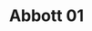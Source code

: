 ---
layout: default
category: bts
tags: ["LED","arduino","heartbeat"]
video: "https://player.vimeo.com/video/163710657?badge=0&amp;autopause=0&amp;player_id=0&amp;app_id=72231"
title: "Abbott 01"
thumbnail: "https://i.vimeocdn.com/video/567151943_295x166.jpg?r=pad"
---